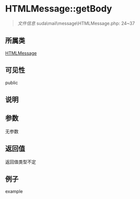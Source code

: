 # HTMLMessage::getBody



> *文件信息* suda\mail\message\HTMLMessage.php: 24~37

## 所属类 

[HTMLMessage](../HTMLMessage.md)

## 可见性

 public 

## 说明




## 参数


无参数


## 返回值

返回值类型不定


## 例子

example